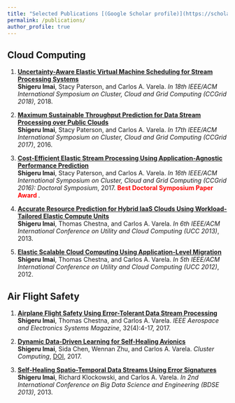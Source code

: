 ```yaml
---
title: "Selected Publications [(Google Scholar profile)](https://scholar.google.com/citations?user=9L6jseIAAAAJ&hl=en)"
permalink: /publications/
author_profile: true
---
```


## Cloud Computing

1. **[Uncertainty-Aware Elastic Virtual Machine Scheduling for Stream Processing Systems](ccgrid2018.pdf)** <br>
**Shigeru Imai**, Stacy Paterson, and Carlos A. Varela. *In 18th IEEE/ACM International Symposium on Cluster, Cloud and Grid Computing (CCGrid 2018)*, 2018. 

1. **[Maximum Sustainable Throughput Prediction for Data Stream Processing over Public Clouds](ccgrid2017.pdf)** <br>
**Shigeru Imai**, Stacy Paterson, and Carlos A. Varela. *In 17th IEEE/ACM International Symposium on Cluster, Cloud and Grid Computing (CCGrid 2017)*, 2016.

1. **[Cost-Efficient Elastic Stream Processing Using Application-Agnostic Performance Prediction](ccgrid2016-phd.pdf)** <br>
**Shigeru Imai**, Stacy Paterson, and Carlos A. Varela. *In 16th IEEE/ACM International Symposium on Cluster, Cloud and Grid Computing (CCGrid 2016): Doctoral Symposium*, 2017. <b> <span style="color:red">Best Doctoral Symposium Paper Award </span> </b>.

1. **[Accurate Resource Prediction for Hybrid IaaS Clouds Using Workload-Tailored Elastic Compute Units](ucc2013.pdf)** <br>
**Shigeru Imai**, Thomas Chestna, and Carlos A. Varela. *In 6th IEEE/ACM International Conference on Utility and Cloud Computing (UCC 2013)*, 2013.

1. **[Elastic Scalable Cloud Computing Using Application-Level Migration](ucc2012.pdf)** <br>
**Shigeru Imai**, Thomas Chestna, and Carlos A. Varela. *In 5th IEEE/ACM International Conference on Utility and Cloud Computing (UCC 2012)*, 2012.


## Air Flight Safety

1. **[Airplane Flight Safety Using Error-Tolerant Data Stream Processing](pilos-aesm.pdf)** <br>
**Shigeru Imai**, Thomas Chestna, and Carlos A. Varela. *IEEE Aerospace and Electronics Systems Magazine*, 32(4):4-17, 2017.

1. **[Dynamic Data-Driven Learning for Self-Healing Avionics](pilos-aesm.pdf)** <br>
**Shigeru Imai**, Sida Chen, Wennan Zhu, and Carlos A. Varela. *Cluster Computing*, [DOI](https://doi.org/10.1007/s10586-017-1291-8), 2017. 

1. **[Self-Healing Spatio-Temporal Data Streams Using Error Signatures](bdse2013.pdf)** <br>
**Shigeru Imai**, Richard Klockowski, and Carlos A. Varela. *In 2nd International Conference on Big Data Science and Engineering (BDSE 2013)*, 2013.


